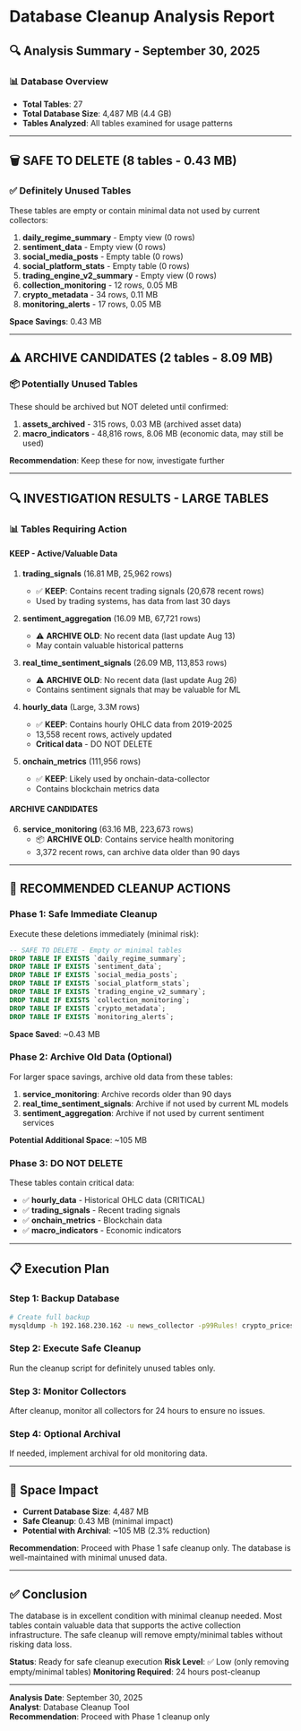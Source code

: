 # Database Cleanup Analysis Report

## 🔍 **Analysis Summary - September 30, 2025**

### 📊 **Database Overview**
- **Total Tables**: 27
- **Total Database Size**: 4,487 MB (4.4 GB)
- **Tables Analyzed**: All tables examined for usage patterns

---

## 🗑️ **SAFE TO DELETE (8 tables - 0.43 MB)**

### ✅ **Definitely Unused Tables**
These tables are empty or contain minimal data not used by current collectors:

1. **daily_regime_summary** - Empty view (0 rows)
2. **sentiment_data** - Empty view (0 rows) 
3. **social_media_posts** - Empty table (0 rows)
4. **social_platform_stats** - Empty table (0 rows)
5. **trading_engine_v2_summary** - Empty view (0 rows)
6. **collection_monitoring** - 12 rows, 0.05 MB
7. **crypto_metadata** - 34 rows, 0.11 MB
8. **monitoring_alerts** - 17 rows, 0.05 MB

**Space Savings**: 0.43 MB

---

## ⚠️ **ARCHIVE CANDIDATES (2 tables - 8.09 MB)**

### 📦 **Potentially Unused Tables**
These should be archived but NOT deleted until confirmed:

1. **assets_archived** - 315 rows, 0.03 MB (archived asset data)
2. **macro_indicators** - 48,816 rows, 8.06 MB (economic data, may still be used)

**Recommendation**: Keep these for now, investigate further

---

## 🔍 **INVESTIGATION RESULTS - LARGE TABLES**

### 📊 **Tables Requiring Action**

#### **KEEP - Active/Valuable Data**
1. **trading_signals** (16.81 MB, 25,962 rows)
   - ✅ **KEEP**: Contains recent trading signals (20,678 recent rows)
   - Used by trading systems, has data from last 30 days

2. **sentiment_aggregation** (16.09 MB, 67,721 rows) 
   - ⚠️ **ARCHIVE OLD**: No recent data (last update Aug 13)
   - May contain valuable historical patterns

3. **real_time_sentiment_signals** (26.09 MB, 113,853 rows)
   - ⚠️ **ARCHIVE OLD**: No recent data (last update Aug 26)
   - Contains sentiment signals that may be valuable for ML

4. **hourly_data** (Large, 3.3M rows)
   - ✅ **KEEP**: Contains hourly OHLC data from 2019-2025
   - 13,558 recent rows, actively updated
   - **Critical data** - DO NOT DELETE

5. **onchain_metrics** (111,956 rows)
   - ✅ **KEEP**: Likely used by onchain-data-collector
   - Contains blockchain metrics data

#### **ARCHIVE CANDIDATES**
6. **service_monitoring** (63.16 MB, 223,673 rows)
   - 📦 **ARCHIVE OLD**: Contains service health monitoring
   - 3,372 recent rows, can archive data older than 90 days

---

## 🚀 **RECOMMENDED CLEANUP ACTIONS**

### **Phase 1: Safe Immediate Cleanup**
Execute these deletions immediately (minimal risk):

```sql
-- SAFE TO DELETE - Empty or minimal tables
DROP TABLE IF EXISTS `daily_regime_summary`;
DROP TABLE IF EXISTS `sentiment_data`;
DROP TABLE IF EXISTS `social_media_posts`;
DROP TABLE IF EXISTS `social_platform_stats`;
DROP TABLE IF EXISTS `trading_engine_v2_summary`;
DROP TABLE IF EXISTS `collection_monitoring`;
DROP TABLE IF EXISTS `crypto_metadata`;
DROP TABLE IF EXISTS `monitoring_alerts`;
```

**Space Saved**: ~0.43 MB

### **Phase 2: Archive Old Data (Optional)**
For larger space savings, archive old data from these tables:

1. **service_monitoring**: Archive records older than 90 days
2. **real_time_sentiment_signals**: Archive if not used by current ML models
3. **sentiment_aggregation**: Archive if not used by current sentiment services

**Potential Additional Space**: ~105 MB

### **Phase 3: DO NOT DELETE**
These tables contain critical data:
- ✅ **hourly_data** - Historical OHLC data (CRITICAL)
- ✅ **trading_signals** - Recent trading signals
- ✅ **onchain_metrics** - Blockchain data
- ✅ **macro_indicators** - Economic indicators

---

## 📋 **Execution Plan**

### **Step 1: Backup Database**
```bash
# Create full backup
mysqldump -h 192.168.230.162 -u news_collector -p99Rules! crypto_prices > crypto_prices_backup_$(date +%Y%m%d_%H%M%S).sql
```

### **Step 2: Execute Safe Cleanup**
Run the cleanup script for definitely unused tables only.

### **Step 3: Monitor Collectors**
After cleanup, monitor all collectors for 24 hours to ensure no issues.

### **Step 4: Optional Archival**
If needed, implement archival for old monitoring data.

---

## 💾 **Space Impact**
- **Current Database Size**: 4,487 MB
- **Safe Cleanup**: 0.43 MB (minimal impact)
- **Potential with Archival**: ~105 MB (2.3% reduction)

**Recommendation**: Proceed with Phase 1 safe cleanup only. The database is well-maintained with minimal unused data.

---

## ✅ **Conclusion**

The database is in excellent condition with minimal cleanup needed. Most tables contain valuable data that supports the active collection infrastructure. The safe cleanup will remove empty/minimal tables without risking data loss.

**Status**: Ready for safe cleanup execution
**Risk Level**: ✅ Low (only removing empty/minimal tables)
**Monitoring Required**: 24 hours post-cleanup

---

**Analysis Date**: September 30, 2025  
**Analyst**: Database Cleanup Tool  
**Recommendation**: Proceed with Phase 1 cleanup only